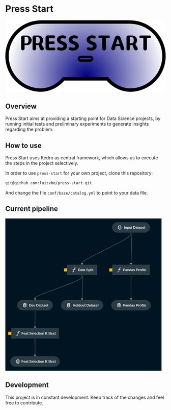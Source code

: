 # Press Start

![](docs/source/img/press-start-logo.png)
## Overview

Press Start aims at providing a starting point for Data Science projects, by
running initial tests and preliminary experiments to generate insights
regarding the problem.

## How to use

Press Start uses Kedro as central framework, which allows us to execute the
steps in the project selectively.

In order to use `press-start` for your own project, clone this repository:

```bash
git@github.com:luizvbo/press-start.git
```

And change the file `conf/base/catalog.yml` to point to your data file.

## Current pipeline

![](docs/source/img/press-start-pipeline.png)

## Development

This project is in constant development. Keep track of the changes and feel free to contribute.